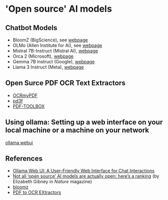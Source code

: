# 'Open source' AI models 

## Chatbot Models

- BloomZ (BigScience), see [webpage](https://huggingface.co/bigscience/bloomz)
- OLMo (Allen Institute for AI), see [webpage](https://allenai.org/olmo)
- Mistral 7B-Instruct (Mistral AI), [webpage](https://huggingface.co/mistralai/Mistral-7B-Instruct-v0.2)
- Orca 2 (Microsoft), [webpage](https://huggingface.co/microsoft/Orca-2-13b)
- Gemma 7B instruct (Google), [webpage](https://huggingface.co/google/gemma-7b-it)
- Llama 3 Instruct (Meta), [webpage](https://huggingface.co/meta-llama/Meta-Llama-3-8B-Instruct)


## Open Surce PDF OCR Text Extractors

- [OCRmyPDF](https://ocrmypdf.readthedocs.io)
- [pd3f](https://pd3f.com/)
- [PDF-TOOLBOX](https://github.com/isuruwa/PDF-TOOLBOX)

## Using ollama: Setting up a web interface on your local machine or a machine on your network

[ollama webui](https://github.com/ollama-webui/ollama-webui#how-to-install-)





## References

- [Ollama Web UI: A User-Friendly Web Interface for Chat Interactions](https://www.jeremymorgan.com/blog/generative-ai/run-llm-locally-ubuntu/)
- [Not all ‘open source’ AI models are actually open: here’s a ranking](https://doi-org.proxy.bnl.lu/10.1038/d41586-024-02012-5) (by Elizabeth Gibney in *Nature* magazine)
- [bloomz](https://huggingface.co/bigscience/bloomz)
- [PDF to OCR EXtractors](https://medevel.com/13-pdf-ocr/)